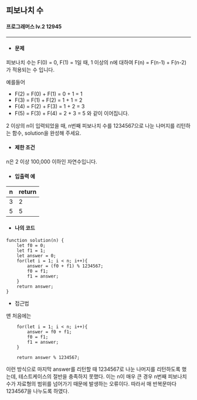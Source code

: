 ## 피보나치 수
#### 프로그래머스 lv.2 12945
------
* #### 문제

피보나치 수는 F(0) = 0, F(1) = 1일 때, 1 이상의 n에 대하여 F(n) = F(n-1) + F(n-2) 가 적용되는 수 입니다.

예를들어

 * F(2) = F(0) + F(1) = 0 + 1 = 1
 * F(3) = F(1) + F(2) = 1 + 1 = 2
 * F(4) = F(2) + F(3) = 1 + 2 = 3
 * F(5) = F(3) + F(4) = 2 + 3 = 5
와 같이 이어집니다.

2 이상의 n이 입력되었을 때, n번째 피보나치 수를 1234567으로 나눈 나머지를 리턴하는 함수, solution을 완성해 주세요.

* #### 제한 조건

n은 2 이상 100,000 이하인 자연수입니다.

* #### 입출력 예

|n|return|
|---|---|
|3|2|
|5|5|


* #### 나의 코드
```
function solution(n) {
    let f0 = 0;
    let f1 = 1;
    let answer = 0;
    for(let i = 1; i < n; i++){
        answer = (f0 + f1) % 1234567;
        f0 = f1;
        f1 = answer;
    }
    return answer;
}
```


* 접근법

맨 처음에는 
```
    for(let i = 1; i < n; i++){
        answer = f0 + f1;
        f0 = f1;
        f1 = answer;
    }

    return answer % 1234567;
```
이런 방식으로 마지막 answer를 리턴할 때 1234567로 나눈 나머지를 리턴하도록 했는데, 테스트케이스의 절반을 충족하지 못했다. 이는 n이 매우 큰 경우 n번째 피보나치 수가 자료형의 범위를 넘어가기 때문에 발생하는 오류이다. 따라서 매 반복문마다 1234567을 나누도록 하였다. 